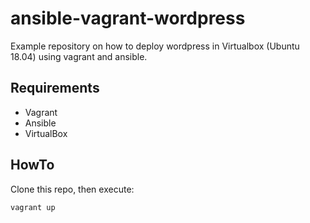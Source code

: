 # ansible-vagrant-wordpress

Example repository on how to deploy wordpress in Virtualbox (Ubuntu 18.04) using vagrant and ansible.

## Requirements

* Vagrant
* Ansible
* VirtualBox

## HowTo

Clone this repo, then execute:

```
vagrant up
```
